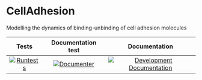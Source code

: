 # CellAdhesion
Modelling the dynamics of binding-unbinding of cell adhesion molecules


|**Tests**|**Documentation test**|**Documentation**|
|:-------------:|:---------------:|:---------------:|
|  [![Runtests](https://github.com/alebonfanti/CellAdhesion.jl/actions/workflows/Runtests.yml/badge.svg)](https://github.com/ComputationalMechanobiology/CellAdhesion.jl/blob/doc/.github/workflows/Runtests.yml) | [![Documenter](https://github.com/alebonfanti/CellAdhesion.jl/actions/workflows/Documenter.yml/badge.svg)](https://github.com/ComputationalMechanobiology/CellAdhesion.jl/blob/main/.github/workflows/Documenter.yml) |  [![Development Documentation](https://img.shields.io/badge/docs-dev-blue.svg)](https://JuliaRheology.github.io/RHEOS.jl/dev) | 

